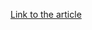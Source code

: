 [Link to the article](https://crowdstrike.com/blog/four-popular-defensive-evasion-techniques-in-2021/)

